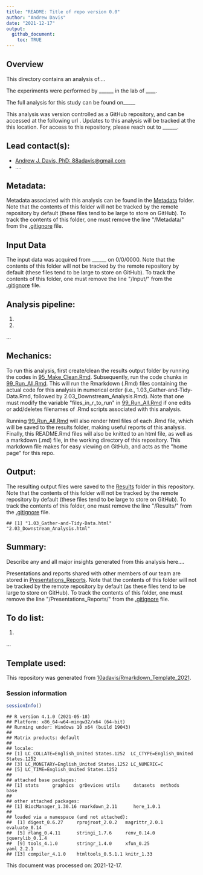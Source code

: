 ```yaml
---
title: "README: Title of repo version 0.0"
author: "Andrew Davis"
date: "2021-12-17"
output:
  github_document:
    toc: TRUE
---
```


## Overview

This directory contains an analysis of....


The experiments were performed by ______ in the lab of ____.

The full analysis for this study can be found on_____

This analysis was version controlled as a GitHub repository, and can be accessed at the following url [](). Updates to this analysis will be tracked at the this location. For access to this repository, please reach out to ______.

## Lead contact(s):

* [Andrew J. Davis, PhD: 88adavis@gmail.com](mailto:88adavis@gmail.com)
* ....


## Metadata:

Metadata associated with this analysis can be found in the [Metadata](Metadata) folder. Note that the contents of this folder will not be tracked by the remote repository by default (these files tend to be large to store on GitHub). To track the contents of this folder, one must remove the line "/Metadata/" from the [.gitignore](.gitignore) file.


## Input Data

The input data was acquired from ______ on  0/0/0000. Note that the contents of this folder will not be tracked by the remote repository by default (these files tend to be large to store on GitHub). To track the contents of this folder, one must remove the line "/Input/" from the [.gitignore](.gitignore) file.

## Analysis pipeline:

1. 
2.
...


## Mechanics:

To run this analysis, first create/clean the results output folder by running the codes in [95_Make_Clean.Rmd](). Subsequently, run the code chunks in [99_Run_All.Rmd](R_scripts/99_Run_All.Rmd). This will run the Rmarkdown (.Rmd) files containing the actual code for this analysis in numerical order (i.e., 1.03_Gather-and-Tidy-Data.Rmd, followed by 2.03_Downstream_Analysis.Rmd). Note that one must modify the variable "files_in_r_to_run" in [99_Run_All.Rmd](R_scripts/99_Run_All.Rmd) if one edits or add/deletes filenames of .Rmd scripts associated with this analysis. 

Running [99_Run_All.Rmd](R_scripts/99_Run_All.Rmd) will also render html files of each .Rmd file, which will be saved to the results folder, making useful reports of this analysis. Finally, this README.Rmd files will also be knitted to an html file, as well as a markdown (.md) file, in the working directory of this repository. This markdown file makes for easy viewing on GitHub, and acts as the "home page" for this repo.


## Output:

The resulting output files were saved to the [Results](Results) folder in this repository. Note that the contents of this folder will not be tracked by the remote repository by default (these files tend to be large to store on GitHub). To track the contents of this folder, one must remove the line "/Results/" from the [.gitignore](.gitignore) file.
 

```
## [1] "1.03_Gather-and-Tidy-Data.html" "2.03_Downstream_Analysis.html"
```


## Summary: 

Describe any and all major insights generated from this analysis here....

Presentations and reports shared with other members of our team are stored in [Presentations_Reports](Presentations_Reports). Note that the contents of this folder will not be tracked by the remote repository by default (as these files tend to be large to store on GitHub). To track the contents of this folder, one must remove the line "/Presentations_Reports/" from the [.gitignore](.gitignore) file.


## To do list:

1. 
...

## Template used:
This repository was generated from [10adavis/Rmarkdown_Template_2021](https://github.com/10adavis/Rmarkdown_Template).  

### Session information


```r
sessionInfo()
```

```
## R version 4.1.0 (2021-05-18)
## Platform: x86_64-w64-mingw32/x64 (64-bit)
## Running under: Windows 10 x64 (build 19043)
## 
## Matrix products: default
## 
## locale:
## [1] LC_COLLATE=English_United States.1252  LC_CTYPE=English_United States.1252   
## [3] LC_MONETARY=English_United States.1252 LC_NUMERIC=C                          
## [5] LC_TIME=English_United States.1252    
## 
## attached base packages:
## [1] stats     graphics  grDevices utils     datasets  methods   base     
## 
## other attached packages:
## [1] BiocManager_1.30.16 rmarkdown_2.11      here_1.0.1         
## 
## loaded via a namespace (and not attached):
##  [1] digest_0.6.27     rprojroot_2.0.2   magrittr_2.0.1    evaluate_0.14    
##  [5] rlang_0.4.11      stringi_1.7.6     renv_0.14.0       jquerylib_0.1.4  
##  [9] tools_4.1.0       stringr_1.4.0     xfun_0.25         yaml_2.2.1       
## [13] compiler_4.1.0    htmltools_0.5.1.1 knitr_1.33
```

This document was processed on: 2021-12-17.




